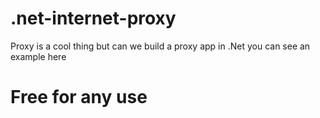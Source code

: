 # .net-internet-proxy
Proxy is a cool thing but can we build a proxy app in .Net you can see an example here 
# Free for any use
